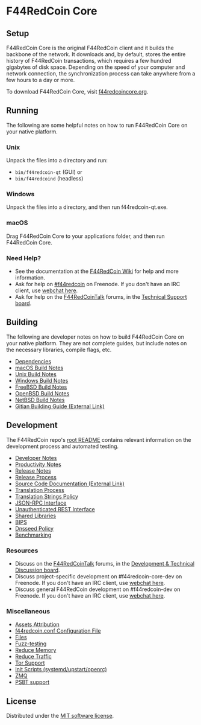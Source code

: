 F44RedCoin Core
=============

Setup
---------------------
F44RedCoin Core is the original F44RedCoin client and it builds the backbone of the network. It downloads and, by default, stores the entire history of F44RedCoin transactions, which requires a few hundred gigabytes of disk space. Depending on the speed of your computer and network connection, the synchronization process can take anywhere from a few hours to a day or more.

To download F44RedCoin Core, visit [f44redcoincore.org](https://f44redcoincore.org/en/download/).

Running
---------------------
The following are some helpful notes on how to run F44RedCoin Core on your native platform.

### Unix

Unpack the files into a directory and run:

- `bin/f44redcoin-qt` (GUI) or
- `bin/f44redcoind` (headless)

### Windows

Unpack the files into a directory, and then run f44redcoin-qt.exe.

### macOS

Drag F44RedCoin Core to your applications folder, and then run F44RedCoin Core.

### Need Help?

* See the documentation at the [F44RedCoin Wiki](https://en.f44redcoin.it/wiki/Main_Page)
for help and more information.
* Ask for help on [#f44redcoin](https://webchat.freenode.net/#f44redcoin) on Freenode. If you don't have an IRC client, use [webchat here](https://webchat.freenode.net/#f44redcoin).
* Ask for help on the [F44RedCoinTalk](https://f44redcointalk.org/) forums, in the [Technical Support board](https://f44redcointalk.org/index.php?board=4.0).

Building
---------------------
The following are developer notes on how to build F44RedCoin Core on your native platform. They are not complete guides, but include notes on the necessary libraries, compile flags, etc.

- [Dependencies](dependencies.md)
- [macOS Build Notes](build-osx.md)
- [Unix Build Notes](build-unix.md)
- [Windows Build Notes](build-windows.md)
- [FreeBSD Build Notes](build-freebsd.md)
- [OpenBSD Build Notes](build-openbsd.md)
- [NetBSD Build Notes](build-netbsd.md)
- [Gitian Building Guide (External Link)](https://github.com/f44redcoin-core/docs/blob/master/gitian-building.md)

Development
---------------------
The F44RedCoin repo's [root README](/README.md) contains relevant information on the development process and automated testing.

- [Developer Notes](developer-notes.md)
- [Productivity Notes](productivity.md)
- [Release Notes](release-notes.md)
- [Release Process](release-process.md)
- [Source Code Documentation (External Link)](https://doxygen.f44redcoincore.org/)
- [Translation Process](translation_process.md)
- [Translation Strings Policy](translation_strings_policy.md)
- [JSON-RPC Interface](JSON-RPC-interface.md)
- [Unauthenticated REST Interface](REST-interface.md)
- [Shared Libraries](shared-libraries.md)
- [BIPS](bips.md)
- [Dnsseed Policy](dnsseed-policy.md)
- [Benchmarking](benchmarking.md)

### Resources
* Discuss on the [F44RedCoinTalk](https://f44redcointalk.org/) forums, in the [Development & Technical Discussion board](https://f44redcointalk.org/index.php?board=6.0).
* Discuss project-specific development on #f44redcoin-core-dev on Freenode. If you don't have an IRC client, use [webchat here](https://webchat.freenode.net/#f44redcoin-core-dev).
* Discuss general F44RedCoin development on #f44redcoin-dev on Freenode. If you don't have an IRC client, use [webchat here](https://webchat.freenode.net/#f44redcoin-dev).

### Miscellaneous
- [Assets Attribution](assets-attribution.md)
- [f44redcoin.conf Configuration File](f44redcoin-conf.md)
- [Files](files.md)
- [Fuzz-testing](fuzzing.md)
- [Reduce Memory](reduce-memory.md)
- [Reduce Traffic](reduce-traffic.md)
- [Tor Support](tor.md)
- [Init Scripts (systemd/upstart/openrc)](init.md)
- [ZMQ](zmq.md)
- [PSBT support](psbt.md)

License
---------------------
Distributed under the [MIT software license](/COPYING).
